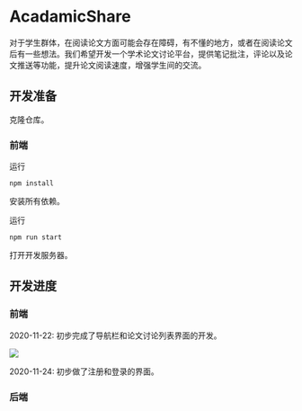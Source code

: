 # AcadamicShare

对于学生群体，在阅读论文方面可能会存在障碍，有不懂的地方，或者在阅读论文后有一些想法。我们希望开发一个学术论文讨论平台，提供笔记批注，评论以及论文推送等功能，提升论文阅读速度，增强学生间的交流。

## 开发准备

克隆仓库。

### 前端

运行

``` shell
npm install
```

安装所有依赖。

运行

``` shell
npm run start
```

打开开发服务器。


## 开发进度

### 前端

2020-11-22: 初步完成了导航栏和论文讨论列表界面的开发。

<img src="https://gitee.com/lyc0037/pics/raw/master/img/20201122225915.png"/>

2020-11-24: 初步做了注册和登录的界面。

### 后端
